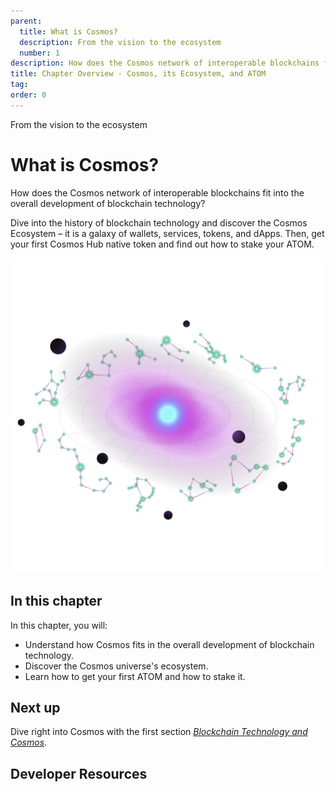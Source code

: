```yaml
---
parent:
  title: What is Cosmos?
  description: From the vision to the ecosystem
  number: 1
description: How does the Cosmos network of interoperable blockchains fit into the overall development of blockchain technology?
title: Chapter Overview - Cosmos, its Ecosystem, and ATOM
tag:
order: 0
---
```


<div class="tm-overline tm-rf-1 tm-lh-title tm-medium tm-muted">From the vision to the ecosystem</div>
<h1 class="mt-4 mb-6">What is Cosmos?</h1>

How does the Cosmos network of interoperable blockchains fit into the overall development of blockchain technology?

Dive into the history of blockchain technology and discover the Cosmos Ecosystem – it is a galaxy of wallets, services, tokens, and dApps. Then, get your first Cosmos Hub native token and find out how to stake your ATOM.

![](/academy/1-what-is-cosmos/images/cosmos_dev_portal_module-02-lp.png)

## In this chapter

<HighlightBox type="learning">

In this chapter, you will:

* Understand how Cosmos fits in the overall development of blockchain technology.
* Discover the Cosmos universe's ecosystem.
* Learn how to get your first ATOM and how to stake it.

</HighlightBox>

<card-module/>

## Next up

Dive right into Cosmos with the first section _[Blockchain Technology and Cosmos](./1-blockchain-and-cosmos.md)_.

## Developer Resources

<div v-for="resource in $themeConfig.resources">
  <Resource
    :title="resource.title"
    :description="resource.description"
    :links="resource.links"
    :image="resource.image"
    :large="true"
  />
  <br/>
</div>
